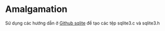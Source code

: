 # Amalgamation
Sử dụng các hướng dẫn ở
[Github sqlite](https://github.com/sqlite/sqlite)
để tạo các tệp sqlite3.c và sqlite3.h

